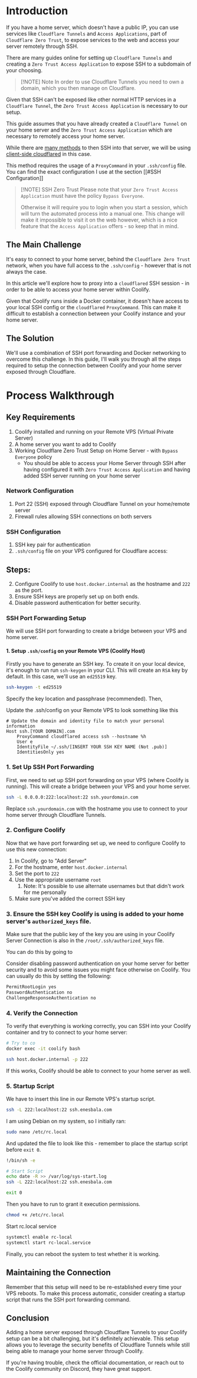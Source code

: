# Introduction

If you have a home server, which doesn't have a public IP, you can use services like `Cloudflare Tunnels` and `Access Applications`, part of `Cloudflare Zero Trust`, to expose services to the web and access your server remotely through SSH.

There are many guides online for setting up `Cloudflare Tunnels` and creating a `Zero Trust Access Application` to expose SSH to a subdomain of your choosing.

> [!NOTE] Note
> In order to use Cloudflare Tunnels you need to own a domain, which you then manage on Cloudflare.

 Given that SSH can't be exposed like other normal HTTP services in a `Cloudflare Tunnel`, the `Zero Trust Access Application` is necessary to our setup.

This guide assumes that you have already created a `Cloudflare Tunnel` on your home server and the `Zero Trust Access Application` which are necessary to remotely access your home server.

While there are [many methods](https://developers.cloudflare.com/cloudflare-one/connections/connect-networks/use-cases/ssh/) to then SSH into that server, we will be using [client-side cloudflared](https://developers.cloudflare.com/cloudflare-one/connections/connect-networks/use-cases/ssh/ssh-cloudflared-authentication/) in this case. 

This method requires the usage of a `ProxyCommand` in your `.ssh/config` file. You can find the exact configuration I use at the section [[#SSH Configuration]]

> [!NOTE] SSH Zero Trust
> Please note that your `Zero Trust Access Application` must have the policy `Bypass Everyone`. 
> 
> Otherwise it will require you to login when you start a session, which will turn the automated process into a manual one. This change will make it impossible to visit it on the web however, which is a nice feature that the `Access Application` offers - so keep that in mind.


## The Main Challenge

It's easy to connect to your home server, behind the `Cloudflare Zero Trust` network, when you have full access to the `.ssh/config` - however that is not always the case. 

In this article we'll explore how to proxy into a `cloudflared` SSH session - in order to be able to access your home server within Coolify.

Given that Coolify runs inside a Docker container, it doesn't have access to your local SSH config or the `cloudflared` `ProxyCommand`. This can make it difficult to establish a connection between your Coolify instance and your home server.

## The Solution

We'll use a combination of SSH port forwarding and Docker networking to overcome this challenge. In this guide, I'll walk you through all the steps required to setup the connection between Coolify and your home server exposed through Cloudflare.


# Process Walkthrough

## Key Requirements

1. Coolify installed and running on your Remote VPS (Virtual Private Server)
2. A home server you want to add to Coolify
3. Working Cloudflare Zero Trust Setup on Home Server - with  `Bypass Everyone` policy 
	- You should be able to access your Home Server through SSH after having configured it with `Zero Trust Access Application` and having added SSH server running on your home server

### Network Configuration

1. Port 22 (SSH) exposed through Cloudflare Tunnel on your home/remote server
2. Firewall rules allowing SSH connections on both servers

### SSH Configuration

1. SSH key pair for authentication
2. `.ssh/config` file on your VPS configured for Cloudflare access:

## Steps:

2. Configure Coolify to use `host.docker.internal` as the hostname and `222` as the port.
3. Ensure SSH keys are properly set up on both ends.
4. Disable password authentication for better security.


### SSH Port Forwarding Setup
We will use SSH port forwarding to create a bridge between your VPS and home server.
#### 1. Setup `.ssh/config` on your Remote VPS (Coolify Host) 

Firstly you have to generate an SSH key. To create it on your local device, it's enough to run  run `ssh-keygen` in your CLI. This will create an `RSA` key by default. In this case, we'll use an `ed25519` key.

```bash
ssh-keygen -t ed25519
```

Specify the key location and passphrase (recommended). Then,



Update the .ssh/config on your Remote VPS to look something like this

```
# Update the domain and identity file to match your personal information
Host ssh.[YOUR DOMAIN].com
	ProxyCommand cloudflared access ssh --hostname %h
	User e
	IdentityFile ~/.ssh/[INSERT YOUR SSH KEY NAME (Not .pub)]
	IdentitiesOnly yes
```


### 1. Set Up SSH Port Forwarding

First, we need to set up SSH port forwarding on your VPS (where Coolify is running). This will create a bridge between your VPS and your home server.

```bash
ssh -L 0.0.0.0:222:localhost:22 ssh.yourdomain.com
```

Replace `ssh.yourdomain.com` with the hostname you use to connect to your home server through Cloudflare Tunnels.

### 2. Configure Coolify

Now that we have port forwarding set up, we need to configure Coolify to use this new connection:

1. In Coolify, go to "Add Server"
2. For the hostname, enter `host.docker.internal`
3. Set the port to `222`
4. Use the appropriate username  `root` 
	1. Note: It's possible to use alternate usernames but that didn't work for me personally
5. Make sure you've added the correct SSH key

### 3. Ensure the SSH key Coolify is using is added to your home server's `authorized_keys` file.

Make sure that the public key of the key you are using in your Coolify Server Connection is also in the `/root/.ssh/authorized_keys` file.

You can do this by going to 

Consider disabling password authentication on your home server for better security and to avoid some issues you might face otherwise on Coolify. You can usually do this by setting the following:

```bash
PermitRootLogin yes
PasswordAuthentication no
ChallengeResponseAuthentication no
```

### 4. Verify the Connection

To verify that everything is working correctly, you can SSH into your Coolify container and try to connect to your home server:

```bash
# Try to co
docker exec -it coolify bash

ssh host.docker.internal -p 222
```

If this works, Coolify should be able to connect to your home server as well.


### 5. Startup Script
We have to insert this line in our Remote VPS's startup script.

```bash
ssh -L 222:localhost:22 ssh.enesbala.com
```

I am using Debian on my system, so I initially ran:

```bash
sudo nano /etc/rc.local
```

And updated the file to look like this - remember to place the startup script before `exit 0`.

```bash
!/bin/sh -e

# Start Script
echo date -R >> /var/log/sys-start.log
ssh -L 222:localhost:22 ssh.enesbala.com

exit 0

```

Then you have to run to grant it execution permissions.

```bash
chmod +x /etc/rc.local
```

Start rc.local service

```bash
systemctl enable rc-local  
systemctl start rc-local.service
```

Finally, you can reboot the system to test whether it is working.


## Maintaining the Connection

Remember that this setup will need to be re-established every time your VPS reboots. To make this process automatic, consider creating a startup script that runs the SSH port forwarding command.

## Conclusion

Adding a home server exposed through Cloudflare Tunnels to your Coolify setup can be a bit challenging, but it's definitely achievable. This setup allows you to leverage the security benefits of Cloudflare Tunnels while still being able to manage your home server through Coolify.

If you're having trouble, check the official documentation, or reach out to the Coolify community on Discord, they have great support.
